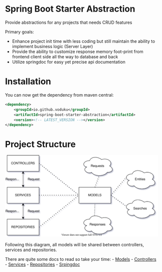 # Spring Boot Starter Abstraction

Provide abstractions for any projects that needs CRUD features

Primary goals:

- Enhance project init time with less coding but still maintain the ability to implement business logic (Server Layer)
- Provide the ability to customize response memory foot-print from frontend client side all the way to database and back
- Utilize springdoc for easy yet precise api documentation

# Installation

You can now get the dependency from maven central:

```xml
<dependency>
    <groupId>io.github.voduku</groupId>
    <artifactId>spring-boot-starter-abstraction</artifactId>
    <version><!-- LATEST_VERSION --></version>
</dependency>
```

# Project Structure

![Project Structure](./assets/project-structure.svg)

Following this diagram, all models will be shared between controllers, services and repositories.

There are quite some docs to read so take your time:
    - [Models](spring-boot-abstraction/src/main/java/io/github/voduku/model/README.md)
    - [Controllers](spring-boot-abstraction/src/main/java/io/github/voduku/controller/README.md)
    - [Services](spring-boot-abstraction/src/main/java/io/github/voduku/service/README.md)
    - [Repositories](spring-boot-abstraction/src/main/java/io/github/voduku/repository/README.md)
    - [Srpingdoc](spring-boot-abstraction/src/main/java/io/github/voduku/springdoc/README.md)
    